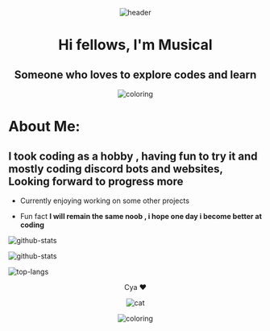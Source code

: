 <div align="center">

![header](https://3.bp.blogspot.com/-blFLL1zlWBI/WEoldetgmEI/AAAAAAAAYH4/3Gd-XunvYFwzJxYewyyfUNa5Es8-ueWAQCLcB/s1600/music%2Bbanner%2Bgif.gif)

# Hi fellows, I'm Musical

## Someone who loves to explore codes and learn

![coloring](https://capsule-render.vercel.app/api?type=waving&color=gradient&height=60&section=footer)

</div>

# About Me:

## I took coding as a hobby , having fun to try it and mostly coding discord bots and websites, Looking forward to progress more

- Currently enjoying working on some other projects

- Fun fact **I will remain the same noob , i hope one day i become better at coding**


![github-stats](https://github-readme-stats.vercel.app/api?username=MusicalxD&show_icons=true&theme=tokyonight&title_color=04f196&text_color=06dfef&locale=en)

![github-stats](https://github-readme-streak-stats.herokuapp.com/?user=MusicalxD&theme=dark)

![top-langs](https://github-readme-stats.vercel.app/api/top-langs/?username=MusicalxD&theme=blue-green)

<div align="center">
Cya ❤️

![cat](https://i.pinimg.com/originals/35/ce/9f/35ce9f85da291b4c1c504d8cbd37e8ee.gif)

![coloring](https://capsule-render.vercel.app/api?type=waving&color=gradient&height=60&section=footer)
</div>
